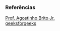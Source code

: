 ### Referências
<a href="https://agostinhobritojr.github.io/tutorial/pdi/" target="_blank">  Prof. Agostinho Brito Jr. </a> <br>
<a href="https://www.geeksforgeeks.org/image-segmentation-with-watershed-algorithm-opencv-python/" target="_blank"> geeksforgeeks </a>
